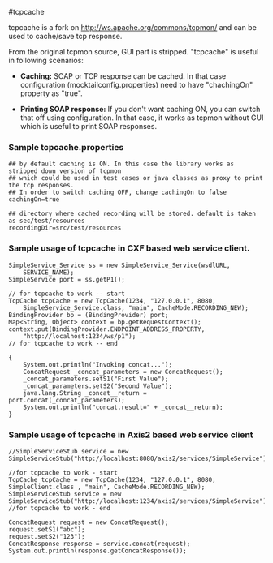 #tcpcache

tcpcache is a fork on http://ws.apache.org/commons/tcpmon/ and can be used to cache/save tcp response.

From the original tcpmon source, GUI part is stripped. "tcpcache" is useful in following scenarios: 

* **Caching:**
SOAP or TCP response can be cached. In that case configuration (mocktailconfig.properties) need to have
"chachingOn" property as "true".

* **Printing SOAP response:**
If you don't want caching ON, you can switch that off using configuration. In that case, 
it works as tcpmon without GUI which is useful to print SOAP responses.

### Sample tcpcache.properties

	## by default caching is ON. In this case the library works as stripped down version of tcpmon
	## which could be used in test cases or java classes as proxy to print the tcp responses.
	## In order to switch caching OFF, change cachingOn to false
	cachingOn=true

	## directory where cached recording will be stored. default is taken as sec/test/resources
	recordingDir=src/test/resources
	
### Sample usage of tcpcache in CXF based web service client.

	SimpleService_Service ss = new SimpleService_Service(wsdlURL,
		SERVICE_NAME);
	SimpleService port = ss.getP1();

	// for tcpcache to work -- start
	TcpCache tcpCache = new TcpCache(1234, "127.0.0.1", 8080,
		SimpleService_Service.class, "main", CacheMode.RECORDING_NEW);
	BindingProvider bp = (BindingProvider) port;
	Map<String, Object> context = bp.getRequestContext();
	context.put(BindingProvider.ENDPOINT_ADDRESS_PROPERTY,
		"http://localhost:1234/ws/p1");
	// for tcpcache to work -- end

	{
	    System.out.println("Invoking concat...");
	    ConcatRequest _concat_parameters = new ConcatRequest();
	    _concat_parameters.setS1("First Value");
	    _concat_parameters.setS2("Second Value");
	    java.lang.String _concat__return = port.concat(_concat_parameters);
	    System.out.println("concat.result=" + _concat__return);
	}
	
### Sample usage of tcpcache in Axis2 based web service client
	
	//SimpleServiceStub service = new SimpleServiceStub("http://localhost:8080/axis2/services/SimpleService");
		
	//for tcpcache to work - start
	TcpCache tcpCache = new TcpCache(1234, "127.0.0.1", 8080, SimpleClient.class , "main", CacheMode.RECORDING_NEW);
	SimpleServiceStub service = new SimpleServiceStub("http://localhost:1234/axis2/services/SimpleService");
	//for tcpcache to work - end
		
	ConcatRequest request = new ConcatRequest();
	request.setS1("abc");
	request.setS2("123");
	ConcatResponse response = service.concat(request);
	System.out.println(response.getConcatResponse());
